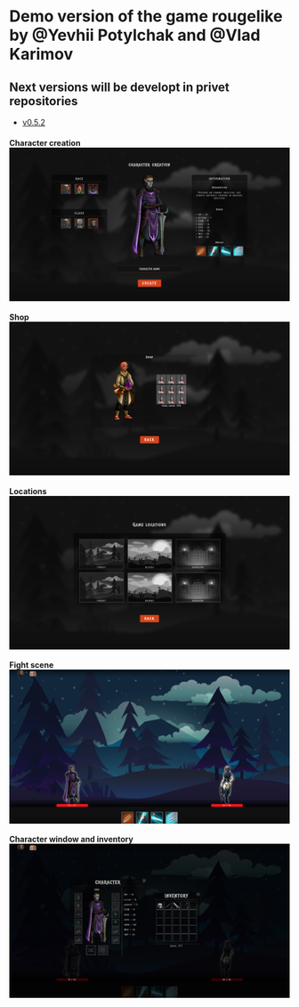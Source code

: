 # Demo version of the game rougelike by @Yevhii Potylchak and @Vlad Karimov

## Next versions will be developt in privet repositories 
- <a href="https://roguelike-v0-5-2.netlify.app/" target="_blank">v0.5.2</a>

<h4>Character creation <img align="center" src="/src/assets/img/presentation/characterCreation.png"></h4>
<h4>Shop <img align="center" src="/src/assets/img/presentation/shop.png"></h4>
<h4>Locations <img align="center" src="/src/assets/img/presentation/selectLocations.png"></h4>
<h4>Fight scene <img align="center" src="/src/assets/img/presentation/fight.png"></h4>
<h4>Character window and inventory <img align="center" src="/src/assets/img/presentation/windowAndInventory.png"></h4>
